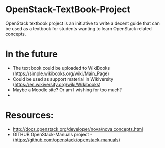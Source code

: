OpenStack-TextBook-Project
==========================

OpenStack textbook project is an initiative to write a decent guide that can be used as a textbook for students wanting to learn OpenStack related concepts.


In the future
=====

* The text book could be uploaded to WikiBooks (https://simple.wikibooks.org/wiki/Main_Page)
* Could be used as support material in Wikiversity (https://en.wikiversity.org/wiki/Wikibooks)
* Maybe a Moodle site? Or am I wishing for too much?
* 

Resources:
==========  
* http://docs.openstack.org/developer/nova/nova.concepts.html
* GITHUB OpenStack-Manuals project - (https://github.com/openstack/openstack-manuals)
